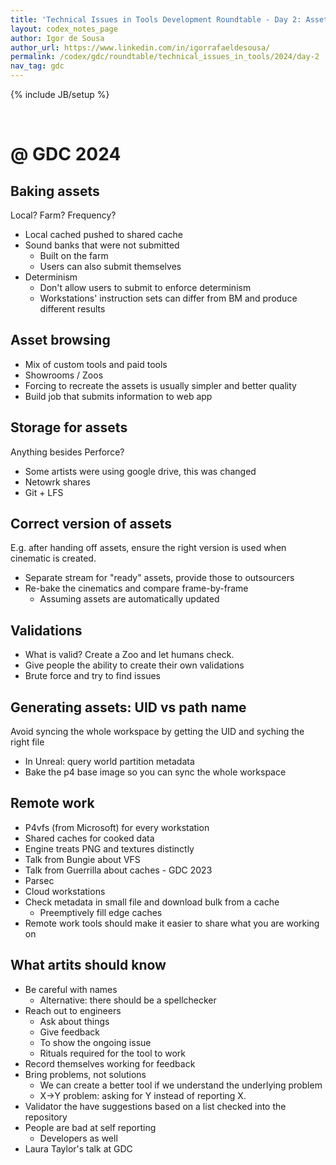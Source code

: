 ```yaml
---
title: 'Technical Issues in Tools Development Roundtable - Day 2: Assets'
layout: codex_notes_page
author: Igor de Sousa
author_url: https://www.linkedin.com/in/igorrafaeldesousa/
permalink: /codex/gdc/roundtable/technical_issues_in_tools/2024/day-2
nav_tag: gdc
---
```

{% include JB/setup %}

<br>

# @ GDC 2024

## Baking assets

Local? Farm? Frequency?

- Local cached pushed to shared cache
- Sound banks that were not submitted
    - Built on the farm
    - Users can also submit themselves
- Determinism
    - Don't allow users to submit to enforce determinism
    - Workstations' instruction sets can differ from BM and produce different results


## Asset browsing

- Mix of custom tools and paid tools
- Showrooms / Zoos
- Forcing to recreate the assets is usually simpler and better quality
- Build job that submits information to web app


## Storage for assets

Anything besides Perforce?

- Some artists were using google drive, this was changed
- Netowrk shares
- Git + LFS


## Correct version of assets

E.g. after handing off assets, ensure the right version is used when cinematic is created.

- Separate stream for "ready" assets, provide those to outsourcers
- Re-bake the cinematics and compare frame-by-frame
    - Assuming assets are automatically updated

## Validations

- What is valid? Create a Zoo and let humans check.
- Give people the ability to create their own validations
- Brute force and try to find issues

## Generating assets: UID vs path name

Avoid syncing the whole workspace by getting the UID and syching the right file

- In Unreal: query world partition metadata
- Bake the p4 base image so you can sync the whole workspace


## Remote work

- P4vfs (from Microsoft) for every workstation
- Shared caches for cooked data
- Engine treats PNG and textures distinctly
- Talk from Bungie about VFS
- Talk from Guerrilla about caches - GDC 2023
- Parsec
- Cloud workstations
- Check metadata in small file and download bulk from a cache
    - Preemptively fill edge caches
- Remote work tools should make it easier to share what you are working on

## What artits should know

- Be careful with names
    - Alternative: there should be a spellchecker
- Reach out to engineers
    - Ask about things
    - Give feedback
    - To show the ongoing issue
    - Rituals required for the tool to work
- Record themselves working for feedback
- Bring problems, not solutions
    - We can create a better tool if we understand the underlying problem
    - X->Y problem: asking for Y instead of reporting X.
- Validator the have suggestions based on a list checked into the repository
- People are bad at self reporting
    - Developers as well
- Laura Taylor's talk at GDC
